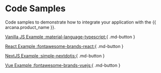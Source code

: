 # Code Samples

Code samples to demonstrate how to integrate your application with the {{ arcana.product_name }}.

[Vanilla JS Example :material-language-typescript:](vanilla_html_js_sample.md){ .md-button }

[React Example :fontawesome-brands-react:](react_code_sample.md){ .md-button }

[NextJS Example :simple-nextdotjs:](nextjs_code_sample.md){ .md-button }

[Vue Example :fontawesome-brands-vuejs:](https://github.com/arcana-network/auth-sample-integration-new){ .md-button }